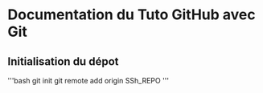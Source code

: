 # Documentation du Tuto GitHub avec Git

## Initialisation du dépot

'''bash
git init
git remote add origin SSh_REPO
'''